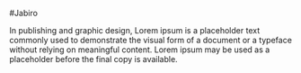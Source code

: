 #Jabiro

In publishing and graphic design, Lorem ipsum is a placeholder text commonly used to demonstrate the visual form of a document or a typeface without relying on meaningful content. Lorem ipsum may be used as a placeholder before the final copy is available.